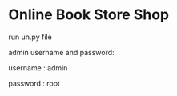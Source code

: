 # Online Book Store Shop
run un.py file 

admin username and password:

username : admin

password : root


